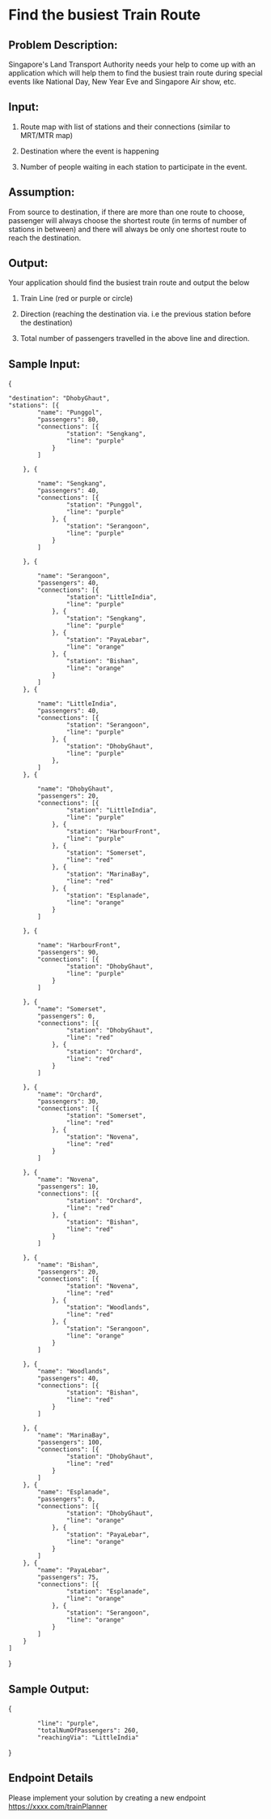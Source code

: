 # Find the busiest Train Route 

## Problem Description:
   Singapore's Land Transport Authority needs your help to come up with an application which will help them to find the busiest train route during special events like National Day, New Year Eve and Singapore Air show, etc.



## Input:

 
1) Route map with list of stations and their connections (similar to MRT/MTR map)

2) Destination where the event is happening

3) Number of people waiting in each station to participate in the event.


## Assumption:
 
From source to destination, if there are more than one route to choose, passenger will always choose the shortest route (in terms of number of stations in between) and there will always be only one shortest route to reach the destination.

## Output:

Your application should find the busiest train route and output the below

1) Train Line (red or purple or circle)

2) Direction (reaching the destination via. i.e the previous station before the destination)

3) Total number of passengers travelled in the above line and direction.
    

## Sample Input:

{

	"destination": "DhobyGhaut",
	"stations": [{
			"name": "Punggol",
			"passengers": 80,
			"connections": [{
					"station": "Sengkang",
					"line": "purple"
				}
			]

		}, {

			"name": "Sengkang",
			"passengers": 40,
			"connections": [{
					"station": "Punggol",
					"line": "purple"
				}, {
					"station": "Serangoon",
					"line": "purple"
				}
			]

		}, {

			"name": "Serangoon",
			"passengers": 40,
			"connections": [{
					"station": "LittleIndia",
					"line": "purple"
				}, {
					"station": "Sengkang",
					"line": "purple"
				}, {
					"station": "PayaLebar",
					"line": "orange"
				}, {
					"station": "Bishan",
					"line": "orange"
				}
			]
		}, {

			"name": "LittleIndia",
			"passengers": 40,
			"connections": [{
					"station": "Serangoon",
					"line": "purple"
				}, {
					"station": "DhobyGhaut",
					"line": "purple"
				},
			]
		}, {

			"name": "DhobyGhaut",
			"passengers": 20,
			"connections": [{
					"station": "LittleIndia",
					"line": "purple"
				}, {
					"station": "HarbourFront",
					"line": "purple"
				}, {
					"station": "Somerset",
					"line": "red"
				}, {
					"station": "MarinaBay",
					"line": "red"
				}, {
					"station": "Esplanade",
					"line": "orange"
				}
			]

		}, {

			"name": "HarbourFront",
			"passengers": 90,
			"connections": [{
					"station": "DhobyGhaut",
					"line": "purple"
				}
			]

		}, {
			"name": "Somerset",
			"passengers": 0,
			"connections": [{
					"station": "DhobyGhaut",
					"line": "red"
				}, {
					"station": "Orchard",
					"line": "red"
				}
			]

		}, {
			"name": "Orchard",
			"passengers": 30,
			"connections": [{
					"station": "Somerset",
					"line": "red"
				}, {
					"station": "Novena",
					"line": "red"
				}
			]

		}, {
			"name": "Novena",
			"passengers": 10,
			"connections": [{
					"station": "Orchard",
					"line": "red"
				}, {
					"station": "Bishan",
					"line": "red"
				}
			]

		}, {
			"name": "Bishan",
			"passengers": 20,
			"connections": [{
					"station": "Novena",
					"line": "red"
				}, {
					"station": "Woodlands",
					"line": "red"
				}, {
					"station": "Serangoon",
					"line": "orange"
				}
			]

		}, {
			"name": "Woodlands",
			"passengers": 40,
			"connections": [{
					"station": "Bishan",
					"line": "red"
				}
			]

		}, {
			"name": "MarinaBay",
			"passengers": 100,
			"connections": [{
					"station": "DhobyGhaut",
					"line": "red"
				}
			]
		}, {
			"name": "Esplanade",
			"passengers": 0,
			"connections": [{
					"station": "DhobyGhaut",
					"line": "orange"
				}, {
					"station": "PayaLebar",
					"line": "orange"
				}
			]
		}, {
			"name": "PayaLebar",
			"passengers": 75,
			"connections": [{
					"station": "Esplanade",
					"line": "orange"
				}, {
					"station": "Serangoon",
					"line": "orange"
				}
			]
		}
	]
}




## Sample Output:

{

            "line": "purple",
            "totalNumOfPassengers": 260,
            "reachingVia": "LittleIndia"             
}

## Endpoint Details

Please implement your solution by creating a new endpoint https://xxxx.com/trainPlanner 